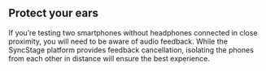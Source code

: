 ## Protect your ears

If you’re testing two smartphones without headphones connected in close proximity, you will need to be aware of audio feedback. While the SyncStage platform provides feedback cancellation, isolating the phones from each other in distance will ensure the best experience.